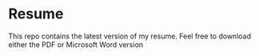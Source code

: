 # Resume
This repo contains the latest version of my resume. Feel free to download either the PDF or Microsoft Word version
